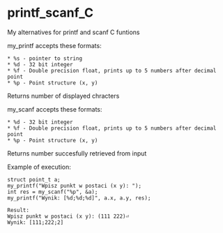 # printf_scanf_C
My alternatives for printf and scanf C funtions

my_printf accepts these formats:
```
* %s - pointer to string
* %d - 32 bit integer
* %f - Double precision float, prints up to 5 numbers after decimal point
* %p - Point structure (x, y)
```

Returns number of displayed chracters

my_scanf accepts these formats:
```
* %d - 32 bit integer
* %f - Double precision float, prints up to 5 numbers after decimal point
* %p - Point structure (x, y)
```

Returns number succesfully retrieved from input

Example of execution:
```
struct point_t a;
my_printf("Wpisz punkt w postaci (x y): ");
int res = my_scanf("%p", &a);
my_printf("Wynik: [%d;%d;%d]", a.x, a.y, res);

Result:
Wpisz punkt w postaci (x y): (111 222)⏎
Wynik: [111;222;2]
```

